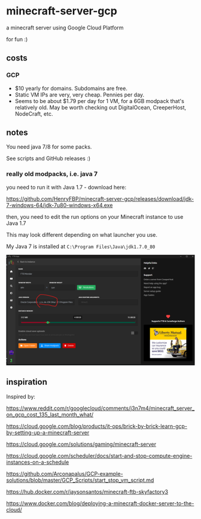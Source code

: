 # minecraft-server-gcp

a minecraft server using Google Cloud Platform

for fun :)

## costs

### GCP

- $10 yearly for domains. Subdomains are free.
- Static VM IPs are very, very cheap. Pennies per day.
- Seems to be about $1.79 per day for 1 VM, for a 6GB modpack that's relatively old. May be worth checking out DigitalOcean, CreeperHost, NodeCraft, etc.

## notes

You need java 7/8 for some packs.

See scripts and GitHub releases :)

### really old modpacks, i.e. java 7

you need to run it with Java 1.7 - download here:

https://github.com/HenryFBP/minecraft-server-gcp/releases/download/jdk-7-windows-64/jdk-7u80-windows-x64.exe

then, you need to edit the run options on your Minecraft instance to use Java 1.7

This may look different depending on what launcher you use.

My Java 7 is installed at `C:\Program Files\Java\jdk1.7.0_80`

![image](./img/oldasspack.png)

## inspiration

Inspired by:

https://www.reddit.com/r/googlecloud/comments/j3n7m4/minecraft_server_on_gcp_cost_135_last_month_what/

https://cloud.google.com/blog/products/it-ops/brick-by-brick-learn-gcp-by-setting-up-a-minecraft-server

https://cloud.google.com/solutions/gaming/minecraft-server

https://cloud.google.com/scheduler/docs/start-and-stop-compute-engine-instances-on-a-schedule

https://github.com/Arconapalus/GCP-example-solutions/blob/master/GCP_Scripts/start_stop_vm_script.md

https://hub.docker.com/r/jaysonsantos/minecraft-ftb-skyfactory3

https://www.docker.com/blog/deploying-a-minecraft-docker-server-to-the-cloud/
